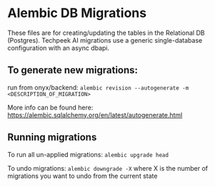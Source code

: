# Alembic DB Migrations

These files are for creating/updating the tables in the Relational DB (Postgres).
Techpeek AI migrations use a generic single-database configuration with an async dbapi.

## To generate new migrations:

run from onyx/backend:
`alembic revision --autogenerate -m <DESCRIPTION_OF_MIGRATION>`

More info can be found here: https://alembic.sqlalchemy.org/en/latest/autogenerate.html

## Running migrations

To run all un-applied migrations:
`alembic upgrade head`

To undo migrations:
`alembic downgrade -X`
where X is the number of migrations you want to undo from the current state
